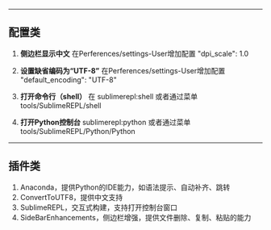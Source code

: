
---
## 配置类
1. **侧边栏显示中文**
在Perferences/settings-User增加配置
"dpi_scale": 1.0

2. **设置缺省编码为“UTF-8”**
在Perferences/settings-User增加配置
"default_encoding": "UTF-8"

3. **打开命令行（shell）**
在
sublimerepl:shell
或者通过菜单tools/SublimeREPL/shell

4. **打开Python控制台**
sublimerepl:python
或者通过菜单tools/SublimeREPL/Python/Python


---
## 插件类
1. Anaconda，提供Python的IDE能力，如语法提示、自动补齐、跳转
2. ConvertToUTF8，提供中文支持
3. SublimeREPL，交互式构建，支持打开控制台窗口
4. SideBarEnhancements，侧边栏增强，提供文件删除、复制、粘贴的能力
